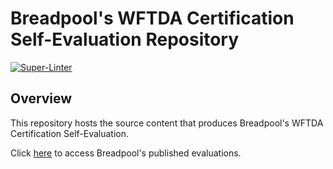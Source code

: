 # Breadpool's WFTDA Certification Self-Evaluation Repository

[![Super-Linter](https://github.com/timothyhull/breadpool-self-eval/actions/workflows/lint-files.yml/badge.svg)](https://github.com/marketplace/actions/super-linter)

## Overview

This repository hosts the source content that produces Breadpool's WFTDA Certification Self-Evaluation.

Click [here](https://timothyhull.github.io/breadpool-self-eval "Breadpool's WFTDA Certification Self-Evaluation") to access Breadpool's published evaluations.
